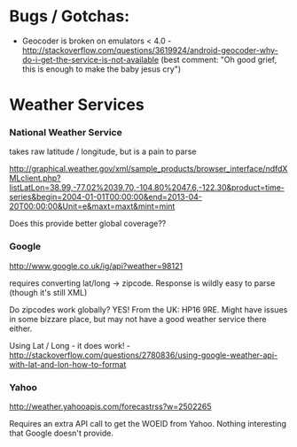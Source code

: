 # Bugs / Gotchas:
* Geocoder is broken on emulators < 4.0 - http://stackoverflow.com/questions/3619924/android-geocoder-why-do-i-get-the-service-is-not-available (best comment: "Oh good grief, this is enough to make the baby jesus cry")


# Weather Services
### National Weather Service

takes raw latitude / longitude, but is a pain to parse

http://graphical.weather.gov/xml/sample_products/browser_interface/ndfdXMLclient.php?listLatLon=38.99,-77.02%2039.70,-104.80%2047.6,-122.30&product=time-series&begin=2004-01-01T00:00:00&end=2013-04-20T00:00:00&Unit=e&maxt=maxt&mint=mint

Does this provide better global coverage??

### Google

http://www.google.co.uk/ig/api?weather=98121

requires converting lat/long -> zipcode.  Response is wildly easy to parse (though it's still XML)

Do zipcodes work globally?  YES!  From the UK: HP16 9RE.  Might have issues in some bizzare place, but may not have a good weather service there either.

Using Lat / Long - it does work! - http://stackoverflow.com/questions/2780836/using-google-weather-api-with-lat-and-lon-how-to-format



### Yahoo

http://weather.yahooapis.com/forecastrss?w=2502265

Requires an extra API call to get the WOEID from Yahoo.  Nothing interesting that Google doesn't provide.
